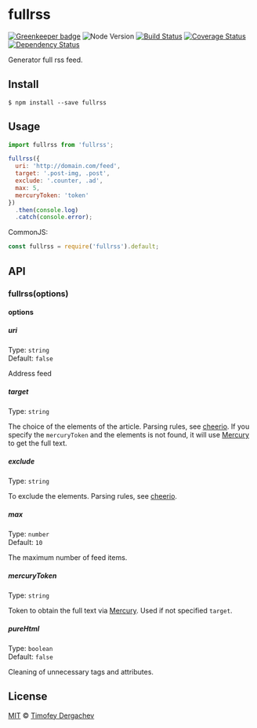 # fullrss

[![Greenkeeper badge](https://badges.greenkeeper.io/exeto/fullrss.svg)](https://greenkeeper.io/)
![Node Version][node-image] [![Build Status][buildstat-image]][buildstat-url] [![Coverage Status][coverage-image]][coverage-url] [![Dependency Status][depstat-image]][depstat-url]

Generator full rss feed.

## Install

```
$ npm install --save fullrss
```

## Usage

```js
import fullrss from 'fullrss';

fullrss({
  uri: 'http://domain.com/feed',
  target: '.post-img, .post',
  exclude: '.counter, .ad',
  max: 5,
  mercuryToken: 'token'
})
  .then(console.log)
  .catch(console.error);
```

CommonJS:

```js
const fullrss = require('fullrss').default;
```

## API

### fullrss(options)

#### options

##### uri

Type: `string`  
Default: `false`

Address feed

##### target

Type: `string`  

The choice of the elements of the article. Parsing rules, see [cheerio](https://github.com/cheeriojs/cheerio). If you specify the `mercuryToken` and the elements is not found, it will use [Mercury](https://mercury.postlight.com/web-parser/) to get the full text.

##### exclude

Type: `string`  

To exclude the elements. Parsing rules, see [cheerio](https://github.com/cheeriojs/cheerio).

##### max

Type: `number`  
Default: `10`

The maximum number of feed items.

##### mercuryToken

Type: `string`  

Token to obtain the full text via [Mercury](https://mercury.postlight.com/web-parser/). Used if not specified `target`.

##### pureHtml

Type: `boolean`  
Default: `false`

Cleaning of unnecessary tags and attributes.

## License

[MIT](LICENSE.md) © [Timofey Dergachev](https://exeto.me/)

[node-image]: https://img.shields.io/badge/node-v4.x.x-brightgreen.svg?style=flat-square
[buildstat-url]: https://travis-ci.org/exeto/fullrss?branch=master
[buildstat-image]: https://img.shields.io/travis/exeto/fullrss/master.svg?style=flat-square
[coverage-url]: https://coveralls.io/github/exeto/fullrss?branch=master
[coverage-image]: https://img.shields.io/coveralls/exeto/fullrss/master.svg?style=flat-square
[depstat-url]: https://david-dm.org/exeto/fullrss#info=Dependencies
[depstat-image]: https://img.shields.io/david/exeto/fullrss.svg?style=flat-square
